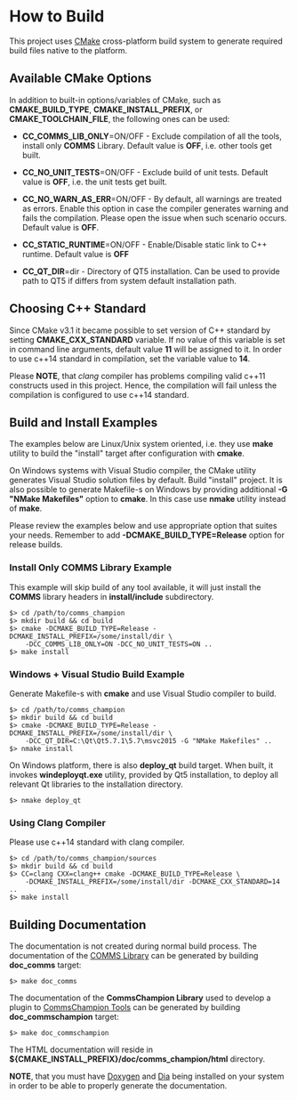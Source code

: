 # How to Build

This project uses [CMake](https://cmake.org) cross-platform build system to
generate required build files native to the platform.

## Available CMake Options

In addition to built-in options/variables of CMake, such as **CMAKE_BUILD_TYPE**, **CMAKE_INSTALL_PREFIX**, or **CMAKE_TOOLCHAIN_FILE**, the following ones can be used:

- **CC_COMMS_LIB_ONLY**=ON/OFF - Exclude compilation of all the tools, install only
**COMMS** Library. Default value is **OFF**, i.e. other tools get built.

- **CC_NO_UNIT_TESTS**=ON/OFF - Exclude build of unit tests. Default value is 
**OFF**, i.e. the unit tests get built.

- **CC_NO_WARN_AS_ERR**=ON/OFF - By default, all warnings are treated as
errors. Enable this option in case the compiler generates warning and fails the
compilation. Please open the issue when such scenario occurs. Default value is 
**OFF**.

- **CC_STATIC_RUNTIME**=ON/OFF - Enable/Disable static link to C++ runtime. Default value is **OFF**

- **CC_QT_DIR**=dir - Directory of QT5 installation. Can be used to provide path to QT5 if
differs from system default installation path.

## Choosing C++ Standard

Since CMake v3.1 it became possible to set version of C++ standard by setting
**CMAKE_CXX_STANDARD** variable. If no value of this variable is set in command
line arguments, default value **11** will be assigned to it. In order to use
c++14 standard in compilation, set the variable value to **14**. 

Please **NOTE**, that _clang_ compiler has problems compiling valid c++11 constructs
used in this project. Hence, the compilation will fail unless the compilation is
configured to use c++14 standard.

## Build and Install Examples

The examples below are Linux/Unix system oriented, i.e. they use **make** utility
to build the "install" target after configuration with **cmake**. 

On Windows
systems with Visual Studio compiler, the CMake utility generates Visual Studio
solution files by default. Build "install" project. It is also possible to 
generate Makefile-s on Windows by providing additional **-G "NMake Makefiles"** option
to **cmake**. In this case use **nmake** utility instead of **make**.

Please review the examples below and use appropriate option that suites your
needs. Remember to add **-DCMAKE_BUILD_TYPE=Release** option for release
builds.


### Install Only **COMMS** Library Example
This example will skip build of any tool available, it will just install 
the **COMMS** library headers in **install/include** subdirectory.

```
$> cd /path/to/comms_champion
$> mkdir build && cd build
$> cmake -DCMAKE_BUILD_TYPE=Release -DCMAKE_INSTALL_PREFIX=/some/install/dir \
    -DCC_COMMS_LIB_ONLY=ON -DCC_NO_UNIT_TESTS=ON ..
$> make install 
```
### Windows + Visual Studio Build Example
Generate Makefile-s with **cmake** and use Visual Studio compiler to build.

```
$> cd /path/to/comms_champion
$> mkdir build && cd build
$> cmake -DCMAKE_BUILD_TYPE=Release -DCMAKE_INSTALL_PREFIX=/some/install/dir \
    -DCC_QT_DIR=C:\Qt\Qt5.7.1\5.7\msvc2015 -G "NMake Makefiles" ..
$> nmake install 
```

On Windows platform, there is also **deploy_qt** build target. When built, it
invokes **windeployqt.exe** utility, provided by Qt5 installation, to deploy
all relevant Qt libraries to the installation directory. 

```
$> nmake deploy_qt 
```

### Using Clang Compiler
Please use c++14 standard with clang compiler.

```
$> cd /path/to/comms_champion/sources
$> mkdir build && cd build
$> CC=clang CXX=clang++ cmake -DCMAKE_BUILD_TYPE=Release \
    -DCMAKE_INSTALL_PREFIX=/some/install/dir -DCMAKE_CXX_STANDARD=14 ..
$> make install 
```

## Building Documentation
The documentation is not created during normal build process. The documentation of
the [COMMS Library](https://github.com/arobenko/comms_champion#comms-library) 
can be generated by building **doc_comms** target:

``` 
$> make doc_comms
```

The documentation of 
the **CommsChampion Library** used to develop a plugin to 
[CommsChampion Tools](https://github.com/arobenko/comms_champion#commschampion-tools) 
can be generated by building **doc_commschampion**
target:
 
```
$> make doc_commschampion
```

The HTML documentation will reside in **${CMAKE_INSTALL_PREFIX}/doc/comms_champion/html** directory.

**NOTE**, that you must have 
[Doxygen](www.doxygen.org) 
and [Dia](https://wiki.gnome.org/Apps/Dia) 
being installed on your system in order to be able to properly generate the 
documentation.


